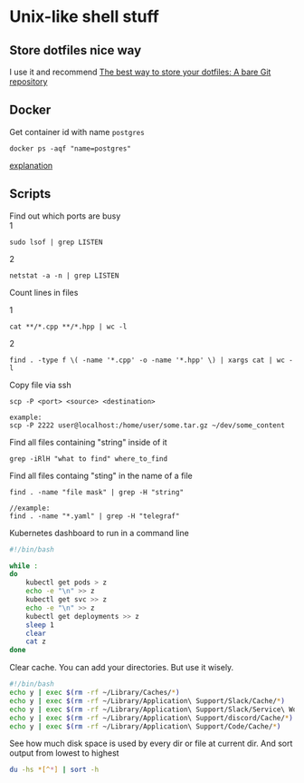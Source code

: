 # Unix-like shell stuff

## Store dotfiles nice way
I use it and recommend
[The best way to store your dotfiles: A bare Git repository](https://www.atlassian.com/git/tutorials/dotfiles)

## Docker
Get container id with name `postgres`  
```
docker ps -aqf "name=postgres"
```
[explanation](https://stackoverflow.com/a/34497614)

## Scripts
Find out which ports are busy  
1
```
sudo lsof | grep LISTEN
```
2
```
netstat -a -n | grep LISTEN
```

Count lines in files

1
```
cat **/*.cpp **/*.hpp | wc -l
```
2
```
find . -type f \( -name '*.cpp' -o -name '*.hpp' \) | xargs cat | wc -l
```

Copy file via ssh
```
scp -P <port> <source> <destination>

example:  
scp -P 2222 user@localhost:/home/user/some.tar.gz ~/dev/some_content
```

Find all files containing "string" inside of it
```
grep -iRlH "what to find" where_to_find
```

Find all files containg "sting" in the name of a file
```
find . -name "file mask" | grep -H "string"

//example:
find . -name "*.yaml" | grep -H "telegraf"
```

Kubernetes dashboard to run in a command line
```bash
#!/bin/bash

while :
do
	kubectl get pods > z
	echo -e "\n" >> z
	kubectl get svc >> z
	echo -e "\n" >> z
	kubectl get deployments >> z
	sleep 1
	clear
	cat z
done
```

Clear cache. You can add your directories. But use it wisely.
```bash
#!/bin/bash
echo y | exec $(rm -rf ~/Library/Caches/*)
echo y | exec $(rm -rf ~/Library/Application\ Support/Slack/Cache/*)
echo y | exec $(rm -rf ~/Library/Application\ Support/Slack/Service\ Worker/CacheStorage/*)
echo y | exec $(rm -rf ~/Library/Application\ Support/discord/Cache/*)
echo y | exec $(rm -rf ~/Library/Application\ Support/Code/Cache/*)
```

See how much disk space is used by every dir or file at current dir. And sort output from lowest to highest
```bash
du -hs *[^*] | sort -h
```
